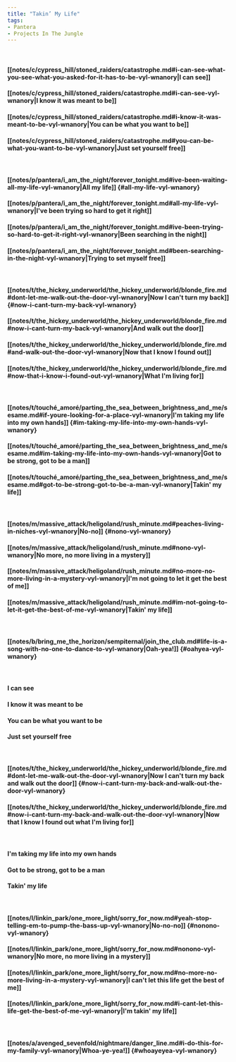 ```yaml
---
title: "Takin’ My Life"
tags:
- Pantera
- Projects In The Jungle
---
```

&nbsp;
#### [[notes/c/cypress_hill/stoned_raiders/catastrophe.md#i-can-see-what-you-see-what-you-asked-for-it-has-to-be-vyl-wnanory|I can see]]
#### [[notes/c/cypress_hill/stoned_raiders/catastrophe.md#i-can-see-vyl-wnanory|I know it was meant to be]]
#### [[notes/c/cypress_hill/stoned_raiders/catastrophe.md#i-know-it-was-meant-to-be-vyl-wnanory|You can be what you want to be]]
#### [[notes/c/cypress_hill/stoned_raiders/catastrophe.md#you-can-be-what-you-want-to-be-vyl-wnanory|Just set yourself free]]
&nbsp;
#### [[notes/p/pantera/i_am_the_night/forever_tonight.md#ive-been-waiting-all-my-life-vyl-wnanory|All my life]] {#all-my-life-vyl-wnanory}
#### [[notes/p/pantera/i_am_the_night/forever_tonight.md#all-my-life-vyl-wnanory|I've been trying so hard to get it right]]
#### [[notes/p/pantera/i_am_the_night/forever_tonight.md#ive-been-trying-so-hard-to-get-it-right-vyl-wnanory|Been searching in the night]]
#### [[notes/p/pantera/i_am_the_night/forever_tonight.md#been-searching-in-the-night-vyl-wnanory|Trying to set myself free]]
&nbsp;
#### [[notes/t/the_hickey_underworld/the_hickey_underworld/blonde_fire.md#dont-let-me-walk-out-the-door-vyl-wnanory|Now I can't turn my back]] {#now-i-cant-turn-my-back-vyl-wnanory}
#### [[notes/t/the_hickey_underworld/the_hickey_underworld/blonde_fire.md#now-i-cant-turn-my-back-vyl-wnanory|And walk out the door]]
#### [[notes/t/the_hickey_underworld/the_hickey_underworld/blonde_fire.md#and-walk-out-the-door-vyl-wnanory|Now that I know I found out]]
#### [[notes/t/the_hickey_underworld/the_hickey_underworld/blonde_fire.md#now-that-i-know-i-found-out-vyl-wnanory|What I'm living for]]
&nbsp;
#### [[notes/t/touché_amoré/parting_the_sea_between_brightness_and_me/sesame.md#if-youre-looking-for-a-place-vyl-wnanory|I'm taking my life into my own hands]] {#im-taking-my-life-into-my-own-hands-vyl-wnanory}
#### [[notes/t/touché_amoré/parting_the_sea_between_brightness_and_me/sesame.md#im-taking-my-life-into-my-own-hands-vyl-wnanory|Got to be strong, got to be a man]]
#### [[notes/t/touché_amoré/parting_the_sea_between_brightness_and_me/sesame.md#got-to-be-strong-got-to-be-a-man-vyl-wnanory|Takin' my life]]
&nbsp;
#### [[notes/m/massive_attack/heligoland/rush_minute.md#peaches-living-in-niches-vyl-wnanory|No-no]] {#nono-vyl-wnanory}
#### [[notes/m/massive_attack/heligoland/rush_minute.md#nono-vyl-wnanory|No more, no more living in a mystery]]
#### [[notes/m/massive_attack/heligoland/rush_minute.md#no-more-no-more-living-in-a-mystery-vyl-wnanory|I'm not going to let it get the best of me]]
#### [[notes/m/massive_attack/heligoland/rush_minute.md#im-not-going-to-let-it-get-the-best-of-me-vyl-wnanory|Takin' my life]]
&nbsp;
#### [[notes/b/bring_me_the_horizon/sempiternal/join_the_club.md#life-is-a-song-with-no-one-to-dance-to-vyl-wnanory|Oah-yea!]] {#oahyea-vyl-wnanory}
&nbsp;
#### I can see
#### I know it was meant to be
#### You can be what you want to be
#### Just set yourself free
&nbsp;
#### [[notes/t/the_hickey_underworld/the_hickey_underworld/blonde_fire.md#dont-let-me-walk-out-the-door-vyl-wnanory|Now I can't turn my back and walk out the door]] {#now-i-cant-turn-my-back-and-walk-out-the-door-vyl-wnanory}
#### [[notes/t/the_hickey_underworld/the_hickey_underworld/blonde_fire.md#now-i-cant-turn-my-back-and-walk-out-the-door-vyl-wnanory|Now that I know I found out what I'm living for]]
&nbsp;
#### I'm taking my life into my own hands
#### Got to be strong, got to be a man
#### Takin' my life
&nbsp;
#### [[notes/l/linkin_park/one_more_light/sorry_for_now.md#yeah-stop-telling-em-to-pump-the-bass-up-vyl-wnanory|No-no-no]] {#nonono-vyl-wnanory}
#### [[notes/l/linkin_park/one_more_light/sorry_for_now.md#nonono-vyl-wnanory|No more, no more living in a mystery]]
#### [[notes/l/linkin_park/one_more_light/sorry_for_now.md#no-more-no-more-living-in-a-mystery-vyl-wnanory|I can't let this life get the best of me]]
#### [[notes/l/linkin_park/one_more_light/sorry_for_now.md#i-cant-let-this-life-get-the-best-of-me-vyl-wnanory|I'm takin' my life]]
&nbsp;
#### [[notes/a/avenged_sevenfold/nightmare/danger_line.md#i-do-this-for-my-family-vyl-wnanory|Whoa-ye-yea!]] {#whoayeyea-vyl-wnanory}
